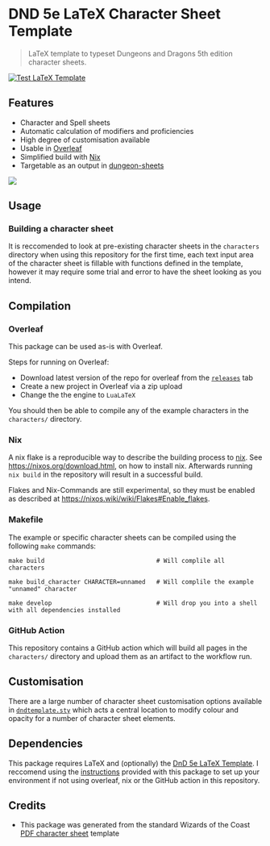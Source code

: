 # DND 5e LaTeX Character Sheet Template

> LaTeX template to typeset Dungeons and Dragons 5th edition character sheets.

[![Test LaTeX Template](https://github.com/matsavage/DND-5e-LaTeX-Character-Sheet-Template/actions/workflows/test_latex_template.yml/badge.svg?branch=main)](https://github.com/matsavage/DND-5e-LaTeX-Character-Sheet-Template/actions/workflows/test_latex_template.yml)

## Features

* Character and Spell sheets
* Automatic calculation of modifiers and proficiencies
* High degree of customisation available
* Usable in [Overleaf](https://www.overleaf.com/)
* Simplified build with [Nix](https://nixos.org/)
* Targetable as an output in [dungeon-sheets](https://github.com/canismarko/dungeon-sheets)

<img src=https://github.com/matsavage/DND-5e-LaTeX-Character-Sheet-Template/raw/main/aaliyah.png/>

## Usage

### Building a character sheet

It is reccomended to look at pre-existing character sheets in the `characters` directory when using this repository for the first time, each text input area of the character sheet is fillable with functions defined in the template, however it may require some trial and error to have the sheet looking as you intend.

## Compilation

### Overleaf

This package can be used as-is with Overleaf.

Steps for running on Overleaf:
* Download latest version of the repo for overleaf from the [`releases`](https://github.com/matsavage/DND-5e-LaTeX-Character-Sheet-Template/releases) tab
* Create a new project in Overleaf via a zip upload
* Change the the engine to `LuaLaTeX`

You should then be able to compile any of the example characters in the `characters/` directory.

### Nix

A nix flake is a reproducible way to describe the building process to [nix](https://nixos.org/).
See https://nixos.org/download.html, on how to install nix.
Afterwards running `nix build` in the repository will result in a successful build.

Flakes and Nix-Commands are still experimental, so they must be enabled
as described at https://nixos.wiki/wiki/Flakes#Enable_flakes.

### Makefile

The example or specific character sheets can be compiled using the following `make` commands:

``` console
make build                               # Will complile all characters

make build_character CHARACTER=unnamed   # Will complile the example "unnamed" character

make develop                             # Will drop you into a shell with all dependencies installed
```

### GitHub Action

This repository contains a GitHub action which will build all pages in the `characters/` directory and upload them as an artifact to the workflow run.

## Customisation

There are a large number of character sheet customisation options available in [`dndtemplate.sty`](https://github.com/matsavage/DND-5e-LaTeX-Character-Sheet-Template/blob/main/dndtemplate.sty) which acts a central location to modify colour and opacity for a number of character sheet elements.

## Dependencies

This package requires LaTeX and (optionally) the [DnD 5e LaTeX Template](https://github.com/rpgtex/DND-5e-LaTeX-Template). I reccomend using the [instructions](https://github.com/rpgtex/DND-5e-LaTeX-Template/tree/355b9ced1b42324574c2c4e28f9783f29c760a20#dependencies) provided with this package to set up your environment if not using overleaf, nix or the GitHub action in this repository.

## Credits

* This package was generated from the standard Wizards of the Coast [PDF character sheet](https://media.wizards.com/2016/dnd/downloads/5E_CharacterSheet_Fillable.pdf) template
